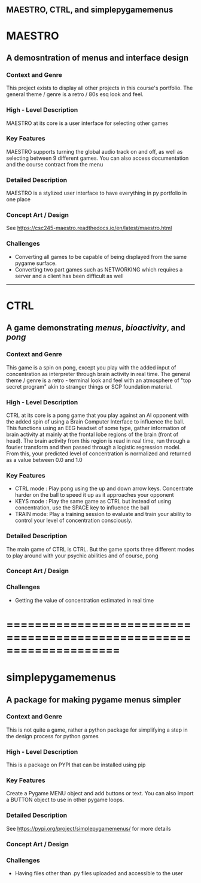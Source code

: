 ## MAESTRO, CTRL, and simplepygamemenus

# MAESTRO

## A demosntration of menus and interface design 

### Context and Genre

This project exists to display all other projects in this course's portfolio.
The general theme / genre is a retro / 80s esq look and feel.

### High - Level Description

MAESTRO at its core is a user interface for selecting other games

### Key Features

MAESTRO supports turning the global audio track on and off, as well as selecting between 9 different games.
You can also access documentation and the course contract from the menu

### Detailed Description

MAESTRO is a stylized user interface to have everything in py portfolio in one place

### Concept Art / Design

See https://csc245-maestro.readthedocs.io/en/latest/maestro.html

### Challenges

- Converting all games to be capable of being displayed from the same pygame surface.
- Converting two part games such as NETWORKING which requires a server and a client has been difficult as well

-----------

# CTRL

## A game demonstrating *menus*, *bioactivity*, and *pong*

### Context and Genre

This game is a spin on pong, except you play with the added input of concentration as interpreter through brain activity in real time.
The general theme / genre is a retro - terminal look and feel with an atmosphere of "top secret program" akin to stranger things or SCP foundation material.

### High - Level Description

CTRL at its core is a pong game that you play against an AI opponent with the added spin of using a Brain Computer Interface to influence the ball.
This functions using an EEG headset of some type, gather information of brain activity at mainly at the frontal lobe regions of the brain (front of head).
The brain activity from this region is read in real time, run through a fourier transform and then passed through a logistic regression model. From this, 
your predicted level of concentration is normalized and returned as a value between 0.0 and 1.0

### Key Features

- CTRL mode : Play pong using the up and down arrow keys. Concentrate harder on the ball to speed it up as it approaches your opponent
- KEYS mode : Play the same game as CTRL but instead of using concentration, use the SPACE key to influence the ball
- TRAIN mode: Play a training session to evaluate and train your ability to control your level of concentration consciously.

### Detailed Description

The main game of CTRL is CTRL. But the game sports three different modes to play around with your psychic abilities and of course, pong

### Concept Art / Design

### Challenges

- Getting the value of concentration estimated in real time

# ====================================================================

# simplepygamemenus

## A package for making pygame menus simpler

### Context and Genre

This is not quite a game, rather a python package for simplifying a step in the design process for python games

### High - Level Description

This is a package on PYPI that can be installed using pip

### Key Features

Create a Pygame MENU object and add buttons or text. You can also import a BUTTON object to use in other pygame loops.

### Detailed Description

See https://pypi.org/project/simplepygamemenus/ for more details

### Concept Art / Design

### Challenges

- Having files other than .py files uploaded and accessible to the user
